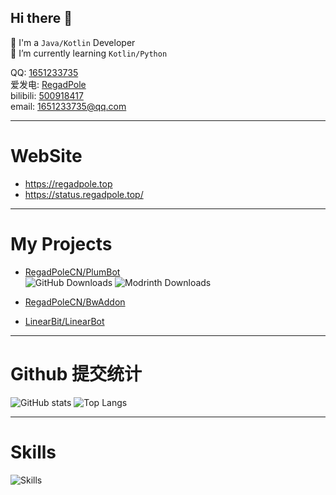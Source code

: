 ## Hi there 👋

👦 I'm a `Java/Kotlin` Developer\
🌱 I’m currently learning `Kotlin/Python`

QQ: [1651233735](https://res.abeim.cn/api/qq/?qq=1651233735)\
爱发电: [RegadPole](https://afdian.com/a/RegadPole)\
bilibili: [500918417](https://space.bilibili.com/500918417)\
email: [1651233735@qq.com](mailto:1651233735@qq.com)

---

# WebSite

 - https://regadpole.top
 - https://status.regadpole.top/

---
# My Projects

 - [RegadPoleCN/PlumBot](https://github.com/RegadPoleCN/PlumBot)\
   ![GitHub Downloads](https://img.shields.io/github/downloads/RegadPoleCN/PlumBot/total?logo=github)
   ![Modrinth Downloads](https://img.shields.io/modrinth/dt/PlumBot?logo=modrinth&label=modrinth)

 - [RegadPoleCN/BwAddon](https://github.com/RegadPoleCN/BwAddon)
 - [LinearBit/LinearBot](https://github.com/LinearBit/LinearBot)
---

# Github 提交统计
![GitHub stats](https://github-readme-stats.vercel.app/api?username=RegadPoleCN&show_icons=true)
![Top Langs](https://github-readme-stats.vercel.app/api/top-langs/?username=RegadPoleCN&layout=donut)

---

# Skills

![Skills](https://skillicons.dev/icons?i=html,markdown,python,sqlite,git,vscode,github,githubactions,windows,linux&perline=18)

